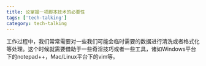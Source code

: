 ```yaml
---
title: 论掌握一项脚本技术的必要性
tags: ['tech-talking']
category: tech-talking
---
```


工作过程中，我们常常需要对一些我们可能会临时需要的数据进行清洗或者格式化等处理。这个时候就需要借助于一些奇淫技巧或者一些工具，诸如Windows平台下的notepad++，Mac/Linux平台下的vim等。
